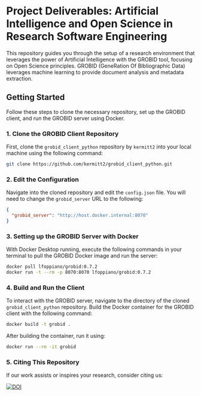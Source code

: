 # Project Deliverables: Artificial Intelligence and Open Science in Research Software Engineering

This repository guides you through the setup of a research environment that leverages the power of Artificial Intelligence with the GROBID tool, focusing on Open Science principles. GROBID (GeneRation Of BIbliographic Data) leverages machine learning to provide document analysis and metadata extraction.

## Getting Started

Follow these steps to clone the necessary repository, set up the GROBID client, and run the GROBID server using Docker.

### 1. Clone the GROBID Client Repository

First, clone the `grobid_client_python` repository by `kermitt2` into your local machine using the following command:

```bash
git clone https://github.com/kermitt2/grobid_client_python.git
```

### 2. Edit the Configuration

Navigate into the cloned repository and edit the `config.json` file. You will need to change the `grobid_server` URL to the following:

```json
{
  "grobid_server": "http://host.docker.internal:8070"
}
```

### 3. Setting up the GROBID Server with Docker

With Docker Desktop running, execute the following commands in your terminal to pull the GROBID Docker image and run the server:

```bash
docker pull lfoppiano/grobid:0.7.2
docker run -t --rm -p 8070:8070 lfoppiano/grobid:0.7.2
```

### 4. Build and Run the Client

To interact with the GROBID server, navigate to the directory of the cloned `grobid_client_python` repository. Build the Docker container for the GROBID client with the following command:

```bash
docker build -t grobid .
```

After building the container, run it using:

```bash
docker run --rm -it grobid
```

### 5. Citing This Repository

If our work assists or inspires your research, consider citing us:

[![DOI](https://zenodo.org/badge/753741900.svg)](https://zenodo.org/badge/latestdoi/753741900)
             
              


